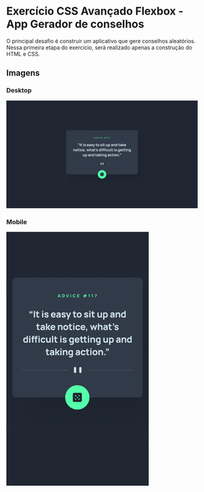 # Exercício CSS Avançado Flexbox - App Gerador de conselhos

O principal desafio é construir um aplicativo que gere conselhos aleatórios. Nessa primeira etapa do exercício, será realizado apenas a construção do HTML e CSS.

## Imagens

### Desktop

![](design/desktop-design.jpg)

### Mobile

![](design/mobile-design.jpg)